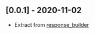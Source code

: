 ## [0.0.1] - 2020-11-02

* Extract from [response_builder](https://pub.dev/packages/response_builder)
